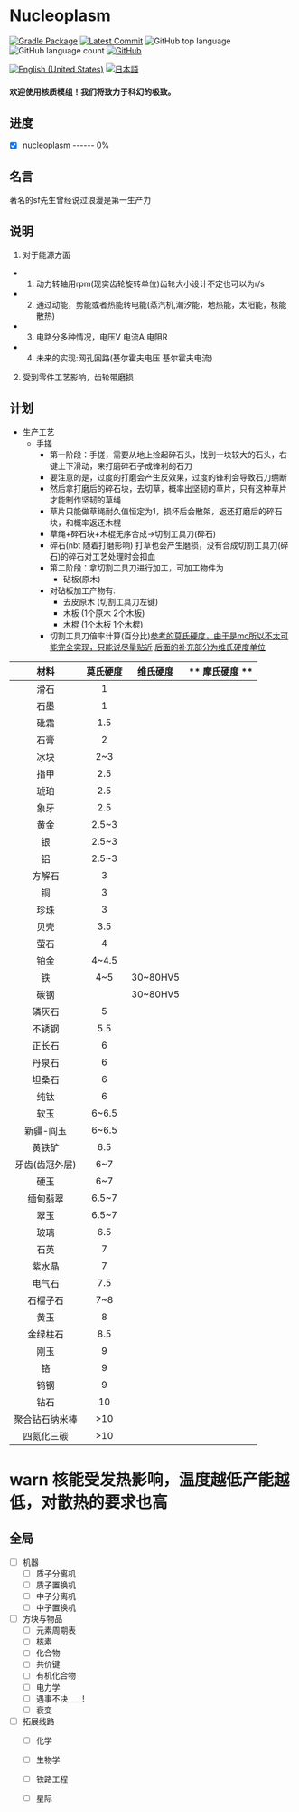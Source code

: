 # Nucleoplasm

[![Gradle Package](https://github.com/XenFork/nucleoplasm/actions/workflows/gradle-publish.yml/badge.svg?branch=forge-fabric-1.20.1-main&event=milestone)](https://github.com/XenFork/nucleoplasm/actions/workflows/gradle-publish.yml)
[![Latest Commit](https://img.shields.io/github/last-commit/XenFork/nucleoplasm)](https://github.com/XenFork/nucleoplasm/commits/forge-fabric-1.20.1-main)
![GitHub top language](https://img.shields.io/github/languages/top/XenFork/nucleoplasm)
![GitHub language count](https://img.shields.io/github/languages/count/XenFork/nucleoplasm)
[![GitHub](https://img.shields.io/github/license/XenFork/nucleoplasm)](LICENSE)

[![English (United States)](https://img.shields.io/badge/language-en_us-red)](README.md)
[![日本語](https://img.shields.io/badge/%E8%A8%80%E8%AA%9E-%E6%97%A5%E6%9C%AC%E8%AA%9E-grey)](README_sja_jp.md)

<h4>欢迎使用核质模组！我们将致力于科幻的极致。</h4>

## 进度

- [x] nucleoplasm ------ 0%

## 名言
著名的sf先生曾经说过浪漫是第一生产力

## 说明
1. 对于能源方面
- 1. 动力转轴用rpm(现实齿轮旋转单位)齿轮大小设计不定也可以为r/s
- 2. 通过动能，势能或者热能转电能(蒸汽机,潮汐能，地热能，太阳能，核能散热)
- 3. 电路分多种情况，电压V 电流A 电阻R
- 4. 未来的实现:网孔回路(基尔霍夫电压 基尔霍夫电流)
2. 受到零件工艺影响，齿轮带磨损
## 计划
- 生产工艺
  - 手搓
    - 第一阶段：手搓，需要从地上捡起碎石头，找到一块较大的石头，右键上下滑动，来打磨碎石子成锋利的石刀
    - 要注意的是，过度的打磨会产生反效果，过度的锋利会导致石刀绷断
    - 然后拿打磨后的碎石块，去切草，概率出坚韧的草片，只有这种草片才能制作坚韧的草绳
    - 草片只能做草绳耐久值恒定为1，损坏后会散架，返还打磨后的碎石块，和概率返还木棍
    - 草绳+碎石块+木棍无序合成->切割工具刀(碎石)
    - 碎石(nbt 随着打磨影响) 打草也会产生磨损，没有合成切割工具刀(碎石)的碎石对工艺处理时会扣血
    - 第二阶段：拿切割工具刀进行加工，可加工物件为
      - 砧板(原木)
    - 对砧板加工产物有:
      - 去皮原木 (切割工具刀左键) 
      - 木板 (1个原木 2个木板)
      - 木棍 (1个木板 1个木棍)
    - 切割工具刀倍率计算(百分比)[参考的莫氏硬度，由于是mc所以不太可能完全实现，只能说尽量贴近]() [后面的补充部分为维氏硬度单位]()

|  **材料**  | **莫氏硬度** | **维氏硬度** | ** 摩氏硬度 ** |
|:--------:|:--------:|:--------:|:----------:|
|    滑石    |    1     |          |            |
|    石墨    |    1     |          |            |
|    砒霜    |   1.5    |          |            |
|    石膏    |    2     |          |            |
|    冰块    |   2~3    |          |            |
|    指甲    |   2.5    |          |            |
|    琥珀    |   2.5    |          |            |
|    象牙    |   2.5    |          |            |
|    黄金    |  2.5~3   |          |            |
|    银     |  2.5~3   |          |            |
|    铝     |  2.5~3   |          |            |
|   方解石    |    3     |          |            |
|    铜     |    3     |          |            |
|    珍珠    |    3     |          |            |
|    贝壳    |   3.5    |          |            |
|    萤石    |    4     |          |            |
|    铂金    |  4~4.5   |          |            |
|    铁     |   4~5    | 30~80HV5 |            |
|    碳钢    |          | 30~80HV5 |            |
|   磷灰石    |    5     |          |            |
|   不锈钢    |   5.5    |          |            |
|   正长石    |    6     |          |            |
|   丹泉石    |    6     |          |            |
|   坦桑石    |    6     |          |            |
|    纯钛    |    6     |          |            |
|    软玉    |  6~6.5   |          |            |
|  新疆-阎玉   |  6~6.5   |          |            |
|   黄铁矿    |   6.5    |          |            |
| 牙齿(齿冠外层) |   6~7    |          |            |
|    硬玉    |   6~7    |          |            |
|   缅甸翡翠   |  6.5~7   |          |            |
|    翠玉    |  6.5~7   |          |            |
|    玻璃    |   6.5    |          |            |
|    石英    |    7     |          |            |
|   紫水晶    |    7     |          |            |
|   电气石    |   7.5    |          |            |
|   石榴子石   |   7~8    |          |            |
|    黄玉    |    8     |          |            |
|   金绿柱石   |   8.5    |          |            |
|    刚玉    |    9     |          |            |
|    铬     |    9     |          |            |
|    钨钢    |    9     |          |            |
|    钻石    |    10    |          |            |
| 聚合钻石纳米棒  |   >10    |          |            |
|  四氮化三碳   |   >10    |          |            |

# warn 核能受发热影响，温度越低产能越低，对散热的要求也高

## 全局

- [ ] 机器
    - [ ] 质子分离机
    - [ ] 质子置换机
    - [ ] 中子分离机
    - [ ] 中子置换机
- [ ] 方块与物品
    - [ ] 元素周期表
    - [ ] 核素
    - [ ] 化合物
    - [ ] 共价键
    - [ ] 有机化合物
    - [ ] 电力学
    - [ ] 遇事不决____!
    - [ ] 衰变
- [ ] 拓展线路
    - [ ] 化学
    - [ ] 生物学
    - [ ] 铁路工程
    - [ ] 星际

